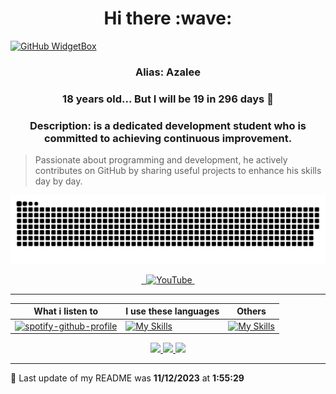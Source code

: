
<h1 align="center">
 Hi there :wave:
</h1>

[![GitHub WidgetBox](https://github-widgetbox.vercel.app/api/profile?username=AzaleeX&data=followers,repositories,stars,commits&theme=darkmode)]()

<h3 align="center">
  Alias: <strong>Azalee</strong></h3>
<h3 align="center">
  18 years old... But I will be <strong>19</strong> in <strong>296 days 🎉</strong>
<h3/>
<h3 align="center">
  Description: is a dedicated development student who is committed to achieving continuous improvement.</h3>

 > Passionate about programming and development, he actively contributes on GitHub by sharing useful projects to enhance his skills day by day.
<p align="center">
 <img alt="github-snake" src="asset/AzaleeSnake.svg" />
</p>

<p align="center">
  <a href="https://twitter.com/AzaleeMcpe">
    <img src="https://skillicons.dev/icons?i=twitter" alt="" />
  </a>
  <a href="https://discord.com/users/846395226640613396">
    <img src="https://skillicons.dev/icons?i=discord" alt="" />
  </a>
  <a href="https://www.youtube.com/channel/UC7DjT1Wzgchw8c49pdeIKDg">
    <img src="https://www.shareicon.net/data/48x48/2015/09/30/109355_media_512x512.png" alt="YouTube" />
  </a>
  <a href="#">
    <img src="https://skillicons.dev/icons?i=github" alt="" />
  </a>
</p>

---
| What i listen to  | I use these languages  | Others  |
| -- | -- | -- |
| [![spotify-github-profile](https://spotify-github-profile.vercel.app/api/view?uid=58odnj281sok9ucrrf65pqats&cover_image=false&theme=default&show_offline=true&background_color=000000&interchange=false&bar_color=53b14f&bar_color_cover=true)](https://github.com/kittinan/spotify-github-profile) | [![My Skills](https://skillicons.dev/icons?i=php,ts,js,java,html,css&perline=3)](https://skillicons.dev) | [![My Skills](https://skillicons.dev/icons?i=git,github,docker,mysql,linux,bots,idea,jenkins&perline=3)](https://skillicons.dev) |

<p align="center">
<a href="#">
<img src="https://github-readme-streak-stats.herokuapp.com?user=AzaleeX&theme=dark&hide_border=true&type=svg">
</a>
<a href="#">
<img src="https://github-readme-stats.vercel.app/api/top-langs/?username=AzaleeX&layout=compact&hide_border=true&theme=dark">
</a>
<a href="#">
<img src="https://github-readme-stats.vercel.app/api?username=AzaleeX&show_icons=true&theme=dark">
</a>
</p>

---
📅 Last update of my README was **11/12/2023**
at **1:55:29**
